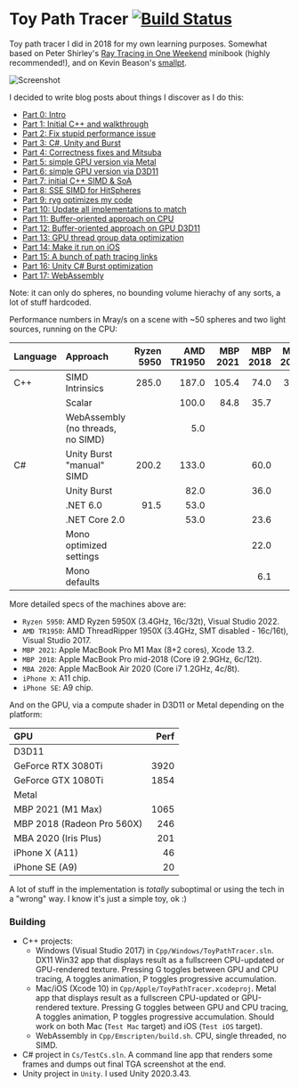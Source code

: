# Toy Path Tracer [![Build Status](https://github.com/aras-p/ToyPathTracer/workflows/build_and_test/badge.svg)](https://github.com/aras-p/ToyPathTracer/actions)

Toy path tracer I did in 2018 for my own learning purposes. Somewhat based on Peter Shirley's
[Ray Tracing in One Weekend](https://raytracing.github.io/) minibook (highly recommended!), and on Kevin Beason's
[smallpt](http://www.kevinbeason.com/smallpt/).

![Screenshot](/Shots/screenshot.jpg?raw=true "Screenshot")

I decided to write blog posts about things I discover as I do this:

* [Part 0: Intro](http://aras-p.info/blog/2018/03/28/Daily-Pathtracer-Part-0-Intro/)
* [Part 1: Initial C++ and walkthrough](http://aras-p.info/blog/2018/03/28/Daily-Pathtracer-Part-1-Initial-C--/)
* [Part 2: Fix stupid performance issue](http://aras-p.info/blog/2018/03/28/Daily-Pathtracer-Part-2-Fix-Stupid/)
* [Part 3: C#, Unity and Burst](http://aras-p.info/blog/2018/03/28/Daily-Pathtracer-Part-3-CSharp-Unity-Burst/)
* [Part 4: Correctness fixes and Mitsuba](http://aras-p.info/blog/2018/03/31/Daily-Pathtracer-Part-4-Fixes--Mitsuba/)
* [Part 5: simple GPU version via Metal](http://aras-p.info/blog/2018/04/03/Daily-Pathtracer-Part-5-Metal-GPU/)
* [Part 6: simple GPU version via D3D11](http://aras-p.info/blog/2018/04/04/Daily-Pathtracer-Part-6-D3D11-GPU/)
* [Part 7: initial C++ SIMD & SoA](http://aras-p.info/blog/2018/04/10/Daily-Pathtracer-Part-7-Initial-SIMD/)
* [Part 8: SSE SIMD for HitSpheres](http://aras-p.info/blog/2018/04/11/Daily-Pathtracer-8-SSE-HitSpheres/)
* [Part 9: ryg optimizes my code](http://aras-p.info/blog/2018/04/13/Daily-Pathtracer-9-A-wild-ryg-appears/)
* [Part 10: Update all implementations to match](http://aras-p.info/blog/2018/04/16/Daily-Pathtracer-10-Update-CsharpGPU/)
* [Part 11: Buffer-oriented approach on CPU](http://aras-p.info/blog/2018/04/19/Daily-Pathtracer-11-Buffer-Oriented/)
* [Part 12: Buffer-oriented approach on GPU D3D11](http://aras-p.info/blog/2018/04/25/Daily-Pathtracer-12-GPU-Buffer-Oriented-D3D11/)
* [Part 13: GPU thread group data optimization](http://aras-p.info/blog/2018/05/28/Pathtracer-13-GPU-threadgroup-memory-is-useful/)
* [Part 14: Make it run on iOS](http://aras-p.info/blog/2018/05/30/Pathtracer-14-iOS/)
* [Part 15: A bunch of path tracing links](http://aras-p.info/blog/2018/08/01/Pathtracer-15-Pause--Links/)
* [Part 16: Unity C# Burst optimization](http://aras-p.info/blog/2018/10/29/Pathtracer-16-Burst-SIMD-Optimization/)
* [Part 17: WebAssembly](http://aras-p.info/blog/2018/11/16/Pathtracer-17-WebAssembly/)

Note: it can only do spheres, no bounding volume hierachy of any sorts, a lot of stuff hardcoded.

Performance numbers in Mray/s on a scene with ~50 spheres and two light sources, running on the CPU:

| Language | Approach | Ryzen 5950 | AMD TR1950 | MBP 2021 | MBP 2018 | MBA 2020 | iPhone X | iPhone SE |
|:--- |:---                       |   ---:|   ---:|   ---:|  ---:|  ---:|  ---:|  ---:|
| C++ | SIMD Intrinsics           | 285.0 | 187.0 | 105.4 | 74.0 | 32.3 | 12.9 | 8.5 |
|     | Scalar                    |       | 100.0 |  84.8 | 35.7 |
|     | WebAssembly (no threads, no SIMD) |       |   5.0 |       |      |
| C#  | Unity Burst "manual" SIMD | 200.2 | 133.0 |       | 60.0 |
|     | Unity Burst               |       |  82.0 |       | 36.0 |
|     | .NET 6.0                  |  91.5 |  53.0 |       |      |
|     | .NET Core 2.0             |       |  53.0 |       | 23.6 |
|     | Mono optimized settings   |       |       |       | 22.0 |
|     | Mono defaults             |       |       |       |  6.1 |

More detailed specs of the machines above are:
* `Ryzen 5950`: AMD Ryzen 5950X (3.4GHz, 16c/32t), Visual Studio 2022.
* `AMD TR1950`: AMD ThreadRipper 1950X (3.4GHz, SMT disabled - 16c/16t), Visual Studio 2017.
* `MBP 2021`: Apple MacBook Pro M1 Max (8+2 cores), Xcode 13.2.
* `MBP 2018`: Apple MacBook Pro mid-2018 (Core i9 2.9GHz, 6c/12t).
* `MBA 2020`: Apple MacBook Air 2020 (Core i7 1.2GHz, 4c/8t).
* `iPhone X`: A11 chip.
* `iPhone SE`: A9 chip.

And on the GPU, via a compute shader in D3D11 or Metal depending on the platform:

| GPU | Perf |
|:--- |  ---:|
| D3D11 | |
| GeForce RTX 3080Ti         | 3920 |
| GeForce GTX 1080Ti         | 1854 |
| Metal | |
| MBP 2021 (M1 Max)          | 1065 |
| MBP 2018 (Radeon Pro 560X) | 246 |
| MBA 2020 (Iris Plus)       | 201 |
| iPhone X (A11)             | 46 |
| iPhone SE (A9)             | 20 |


A lot of stuff in the implementation is *totally* suboptimal or using the tech in a "wrong" way.
I know it's just a simple toy, ok :)

### Building

* C++ projects:
  * Windows (Visual Studio 2017) in `Cpp/Windows/ToyPathTracer.sln`. DX11 Win32 app that displays result as a fullscreen CPU-updated or GPU-rendered texture.
    Pressing G toggles between GPU and CPU tracing, A toggles animation, P toggles progressive accumulation.
  * Mac/iOS (Xcode 10) in `Cpp/Apple/ToyPathTracer.xcodeproj`. Metal app that displays result as a fullscreen CPU-updated or GPU-rendered texture.
    Pressing G toggles between GPU and CPU tracing, A toggles animation, P toggles progressive accumulation.
    Should work on both Mac (`Test Mac` target) and iOS (`Test iOS` target).
  * WebAssembly in `Cpp/Emscripten/build.sh`. CPU, single threaded, no SIMD.
* C# project in `Cs/TestCs.sln`. A command line app that renders some frames and dumps out final TGA screenshot at the end.
* Unity project in `Unity`. I used Unity 2020.3.43.
